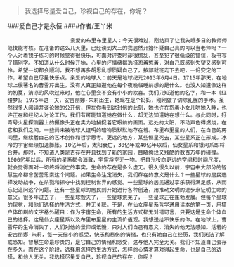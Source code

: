 > 我选择尽量爱自己，珍视自己的存在，你呢？

###爱自己才是永恒
####作者/王丫米

						亲爱的布里布里星人：今天很难过，刚结束了让我失眠多日的教师师范技能考核。在准备的这么几天里，已经读到大三的我居然开始怀疑自己真的可以当老师吗？一个人对着镜子练习的时候觉得很快乐，可面对评委时却很慌乱，甚至犯了很低级的错误，板书写了错别字。不知道从什么时候开始，心里的坏情绪都选择忍着憋着，对自己既感到失望又感到可怜。希望一切都会顺利，我不想再多胡思乱想质疑自己了，按部就班走下去吧，一份安定的工作，希望自己尽量快乐点。亲爱的地球人：前天是地球纪元2013年6月4日。1715年那天，在地球上很著名的曹雪芹出生。没有人真正知道他在每个夜晚临睡前想的是什么。也没人知道像这样的初夏，清凉的风吹过来时，他在心里会不会有小小的欢喜。我们只知道他的名字，和一本《红楼梦》。1975年这一天，安吉丽娜·朱莉出生，她现在是个妈妈，刚刚做了切除乳腺的手术。虽然很多人阅读并谈论她的公开信，但在你看到这封信的此刻，她也许在抱着小女儿哄她入睡，也许正在和经纪人讨论工作，我们有可能知道她在做什么，却无法知道她在想什么。与此同时，好奇号火星探测器上的摄像头正在卖力地捕捉着它眼前的画面。远处的太阳，不动声色得燃烧，在它和我们之间，一些尚未被地球人证明的暗物质默默地存在着。布里布里星的人们，在自己的房间里，继续着自己的艺术创作和哲学思考。更远的地方，某些恒星死去，某些星系正在形成。冰冷的宇宙继续加速膨胀。10亿年后，太阳衰亡，30亿年或40亿年以后，仙女星系和银河系即将合并。那时，不知道人类是否存在并且找到了新的家园，目睹绚烂又残酷的数百万年的碰撞。1000亿年以后，所有的星系都会消散，宇宙将空无一物。把目光投向更远的空间和时间尺度，就会觉得面对一切终将消亡的事实，生命的存在是多么虚无。很久很久以前，宇宙中大部分的智慧生命都曾苦苦思索这个问题。如果生命注定消失，我们存在的意义是什么？一些星球的居民选择发动战争，在杀戮和掠夺中找到控制世界的感觉。一些星球的居民通过享乐获得满足感，从而忘记追问这个问题。还有一些星球的居民则开始进行各种创造，用推动文明的进步来证明生命的意义。很多年过去了，一些星球毁灭了，一些星球荒芜了，一些星球正在蓬勃发展。但每个星球的现状，和他们选择的生活方式，并无关联。于是，在仙女座星系哲学通用读本的第一页，用猎户体印刷的文字格外醒目：作为宇宙生命，所有的生活方式都无对错可言，只要这是生命个体自己的选择。这是仙女座星系以及布里布里星的主流价值观。我想送给不快乐的你。在地球上，曹雪芹的生命消失了，人们对他的景仰或诋毁，只对人们自己有意义，消失的他无法感知。活着的安吉丽娜·朱莉，每一天细小的感受，快乐和悲伤的情绪，也只有她自己在经历，我们无法了解或感知。智慧生命最珍贵的，是它自己的情绪和感受，这与他人完全无关。我们不知道自己会存在多久。而在这个阶段，选择用怎样的生活方式，怎样的心情才算对得起生命，也是自己的选择，和他人无关。我选择尽量爱自己，珍视自己的存在，你呢？			  		